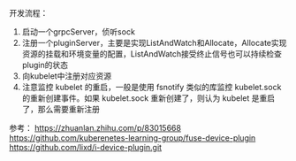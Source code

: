 开发流程：
1. 启动一个grpcServer，侦听sock
2. 注册一个pluginServer，主要是实现ListAndWatch和Allocate，Allocate实现资源的挂载和环境变量的配置，ListAndWatch接受终止信号也可以持续检查plugin的状态
3. 向kubelet中注册对应资源
4. 注意监控 kubelet 的重启，一般是使用 fsnotify 类似的库监控 kubelet.sock 的重新创建事件。如果 kubelet.sock 重新创建了，则认为 kubelet 是重启了，那么需要重新注册


参考：
https://zhuanlan.zhihu.com/p/83015668
https://github.com/kuberenetes-learning-group/fuse-device-plugin
https://github.com/lixd/i-device-plugin.git
